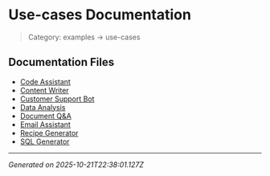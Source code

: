# Use-cases Documentation

> Category: examples → use-cases

## Documentation Files

- [Code Assistant](./code-assistant.md)
- [Content Writer](./content-writer.md)
- [Customer Support Bot](./customer-support.md)
- [Data Analysis](./data-analysis.md)
- [Document Q&A](./document-qa.md)
- [Email Assistant](./email-assistant.md)
- [Recipe Generator](./recipe-generator.md)
- [SQL Generator](./sql-generator.md)


---

*Generated on 2025-10-21T22:38:01.127Z*
